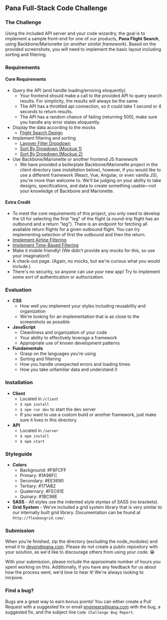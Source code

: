 ## Pana Full-Stack Code Challenge

### The Challenge

Using the included API server and your code wizardry, the goal is to implement a sample front-end for one of our products, **Pana Flight Search**, using Backbone/Marionette (_or another similar framework_). Based on the provided screenshots, you will need to implement the basic layout including sorting and filtering.

### Requirements

#### Core Requirements

- Query the API (and handle loading/erroring eloquently)
  - Your frontend should make a call to the provided API to query search results. For simplicity, the results will always be the same.
  - The API has a throttled api connection, so it could take 1 second or 4 seconds to return results.
  - The API has a random chance of failing (returning 500), make sure you handle any error states eloquently.
- Display the data according to the mocks
  - [Flight Search Design](https://github.com/tivonahaug/pana-full-stack-challenge/blob/master/mocks/flight_search.png)
- Implement filtering and sorting
  - [Layover Filter Dropdown](https://github.com/tivonahaug/pana-full-stack-challenge/blob/master/mocks/stops_filter.png)
  - [Sort By Dropdown (Mockup 1)](https://github.com/tivonahaug/pana-full-stack-challenge/blob/master/mocks/sort_by.png)
  - [Sort By Dropdown (Mockup 2)](https://github.com/tivonahaug/pana-full-stack-challenge/blob/master/mocks/sort_by_2.png)
- Use Backbone/Marionette or another frontend JS framework
  - We have provided a boilerplate Backbone/Marionette project in the client directory (see _installation_ below), however, if you would like to use a different framework (React, Vue, Angular, or even vanilla JS), you're more than welcome to. We'll be judging on your ability to take designs, specifications, and data to create something usable—not your knowledge of Backbone and Marionette.

#### Extra Credit

- To meet the core requirements of this project, you only need to develop the UI for selecting the first "leg" of the flight (a round-trip flight has an outbound and a return "leg"). There is an endpoint for fetching all available return flights for a given outbound flight. You can try implementing selection of first the outbound and then the return.
- [Implement Airline Filtering](https://github.com/tivonahaug/pana-full-stack-challenge/blob/master/mocks/airlines_filter.png)
- [Implement Time-Based Filtering](https://github.com/tivonahaug/pana-full-stack-challenge/blob/master/mocks/flight_times_filter.png)
- Make it mobile friendly! (We didn't provide any mocks for this, so use your imagination!)
- A check-out page. (Again, no mocks, but we're curious what you would include.)
- There's no security, so anyone can use your new app! Try to implement some sort of authentication or authorization.

### Evaluation

- **CSS**
  - How well you implement your styles including reusability and organization
  - We're looking for an implementation that is as close to the screenshots as possible
- **JavaScript**
  - Cleanliness and organization of your code
  - Your ability to effectively leverage a framework
  - Appropriate use of known development patterns
- **Fundamentals**
  - Grasp on the languages you're using
  - Sorting and filtering
  - How you handle unexpected errors and loading times
  - How you take unfamiliar data and understand it

### Installation

- **Client**
  - Located in `/client`
  - `$ npm install`
  - `$ npm run dev` to start the dev server
  - If you want to use a custom build or another framework, just make sure it lives in this directory.
- **API**
  - Located in `/server`
  - `$ npm install`
  - `$ npm start`

### Styleguide

- **Colors**
  - Background: #F8FCFF
  - Primary: #1A96FC
  - Secondary: #EE3690
  - Tertiary: #171AB2
  - Quaternary: #FEC61E
  - Quinary: #1BC98E
- **SASS** - All styles use the indented style styntax of SASS (no brackets).
- **Grid System** - We've included a grid system library that is very similar to our internally built grid library. Documentation can be found at `http://flexboxgrid.com/`.

### Submission

When you're finished, zip the directory (excluding the node_modules) and email it to devon@pana.com. Please do not create a public repository with your solution, as we'd like to discourage others from using your code. 😁

With your submission, please include the approximate number of hours you spent working on this. Additionally, if you have any feedback for us about how the process went, we'd love to hear it! We're always looking to imrpove.

### Find a bug?

Bugs are a great way to earn bonus points! You can either create a Pull Request with a suggested fix or email engineers@pana.com with the bug, a suggested fix, and the subject line `Code Challenge Bug Report`.
